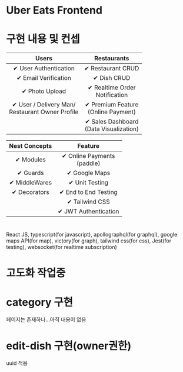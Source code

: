 # Uber Eats Frontend

# 구현 내용 및 컨셉

|                        Users                        	|                Restaurants                	|
|:---------------------------------------------------:	|:-----------------------------------------:	|
| ✔ User Authentication                               	| ✔ Restaurant CRUD                         	|
| ✔ Email Verification                                	| ✔ Dish CRUD                               	|
| ✔ Photo Upload                                      	| ✔ Realtime Order<br>Notification          	|
| ✔ User / Delivery Man/ <br>Restaurant Owner Profile 	| ✔ Premium Feature<br>(Online Payment)     	|
|                                                     	| ✔ Sales Dashboard<br>(Data Visualization) 	|


| Nest Concepts 	|            Feature            	|
|:-------------:	|:-----------------------------:	|
| ✔ Modules     	| ✔ Online Payments<br>(paddle) 	|
| ✔ Guards      	| ✔ Google Maps                 	|
| ✔ MiddleWares 	| ✔ Unit Testing                	|
| ✔ Decorators  	| ✔ End to End Testing          	|
|               	| ✔ Tailwind CSS                	|
|               	| ✔ JWT Authentication          	|



#

React JS, typescript(for javascript), apollographql(for graphql), google maps API(for map), victory(for graph), tailwind css(for css), Jest(for testing), websocket(for realtime subscription)

# 고도화 작업중

# category 구현

페이지는 존재하나...아직 내용이 없음

# edit-dish 구현(owner권한)

uuid 적용
